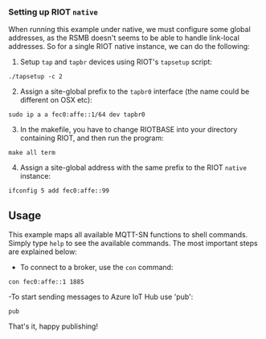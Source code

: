 ### Setting up RIOT `native`
When running this example under native, we must configure some global addresses,
as the RSMB doesn't seems to be able to handle link-local addresses. So for a
single RIOT native instance, we can do the following:

1. Setup `tap` and `tapbr` devices using RIOT's `tapsetup` script:
```
./tapsetup -c 2
```

2. Assign a site-global prefix to the `tapbr0` interface (the name could be
   different on OSX etc):
```
sudo ip a a fec0:affe::1/64 dev tapbr0
```

3. In the makefile, you have to change RIOTBASE into your directory containing RIOT, and then run the program:
```
make all term
```

4. Assign a site-global address with the same prefix to the RIOT `native`
   instance:
```
ifconfig 5 add fec0:affe::99
```


## Usage
This example maps all available MQTT-SN functions to shell commands. Simply type
`help` to see the available commands. The most important steps are explained
below:

- To connect to a broker, use the `con` command:
```
con fec0:affe::1 1885
```

-To start sending messages to Azure IoT Hub use 'pub':
```
pub
```

That's it, happy publishing!
